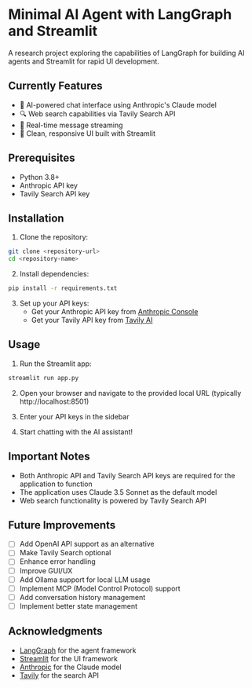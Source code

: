 # Minimal AI Agent with LangGraph and Streamlit

A research project exploring the capabilities of LangGraph for building AI agents and Streamlit for rapid UI development.

## Currently Features

- 🤖 AI-powered chat interface using Anthropic's Claude model
- 🔍 Web search capabilities via Tavily Search API
- 💬 Real-time message streaming
- 🎨 Clean, responsive UI built with Streamlit

## Prerequisites

- Python 3.8+
- Anthropic API key
- Tavily Search API key

## Installation

1. Clone the repository:
```bash
git clone <repository-url>
cd <repository-name>
```

2. Install dependencies:
```bash
pip install -r requirements.txt
```

3. Set up your API keys:
   - Get your Anthropic API key from [Anthropic Console](https://console.anthropic.com)
   - Get your Tavily API key from [Tavily AI](https://tavily.com)

## Usage

1. Run the Streamlit app:
```bash
streamlit run app.py
```

2. Open your browser and navigate to the provided local URL (typically http://localhost:8501)

3. Enter your API keys in the sidebar
4. Start chatting with the AI assistant!

## Important Notes

- Both Anthropic API and Tavily Search API keys are required for the application to function
- The application uses Claude 3.5 Sonnet as the default model
- Web search functionality is powered by Tavily Search API

## Future Improvements

- [ ] Add OpenAI API support as an alternative
- [ ] Make Tavily Search optional
- [ ] Enhance error handling
- [ ] Improve GUI/UX
- [ ] Add Ollama support for local LLM usage
- [ ] Implement MCP (Model Control Protocol) support
- [ ] Add conversation history management
- [ ] Implement better state management

## Acknowledgments

- [LangGraph](https://github.com/langchain-ai/langgraph) for the agent framework
- [Streamlit](https://streamlit.io) for the UI framework
- [Anthropic](https://www.anthropic.com) for the Claude model
- [Tavily](https://tavily.com) for the search API
